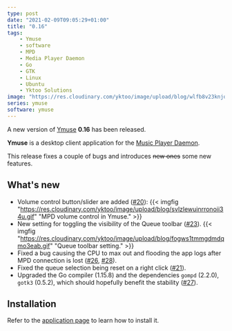 ```yaml
---
type: post
date: "2021-02-09T09:05:29+01:00"
title: "0.16"
tags:
    - Ymuse
    - software
    - MPD
    - Media Player Daemon
    - Go
    - GTK
    - Linux
    - Ubuntu
    - Yktoo Solutions
image: "https://res.cloudinary.com/yktoo/image/upload/blog/wlfb8v23knjqaefztiwg.png"
series: ymuse
software: ymuse
---
```


A new version of [Ymuse](/software/ymuse) **0.16** has been released.

**Ymuse** is a desktop client application for the [Music Player Daemon](https://www.musicpd.org/).

This release fixes a couple of bugs and introduces ~~new ones~~ some new features.

## What's new

<!--more-->

* Volume control button/slider are added ([#20](https://github.com/yktoo/ymuse/issues/20)):
{{< imgfig "https://res.cloudinary.com/yktoo/image/upload/blog/svlzlewuinrronoii34u.gif" "MPD volume control in Ymuse." >}}
* New setting for toggling the visibility of the Queue toolbar ([#23](https://github.com/yktoo/ymuse/issues/23)).
{{< imgfig "https://res.cloudinary.com/yktoo/image/upload/blog/fogws1tmmgdmdqmo3eab.gif" "Queue toolbar setting." >}}
* Fixed a bug causing the CPU to max out and flooding the app logs after MPD connection is lost ([#26](https://github.com/yktoo/ymuse/issues/26), [#28](https://github.com/yktoo/ymuse/issues/28)).
* Fixed the queue selection being reset on a right click ([#21](https://github.com/yktoo/ymuse/issues/21)).
* Upgraded the Go compiler (1.15.8) and the dependencies `gompd` (2.2.0), `gotk3` (0.5.2), which should hopefully benefit the stability ([#27](https://github.com/yktoo/ymuse/issues/27)).

## Installation

Refer to the [application page](/software/ymuse) to learn how to install it.
